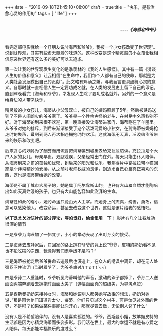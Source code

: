 +++
date = "2016-09-18T21:45:10+08:00"
draft = true
title = "快乐，是有治愈心灵的作用的"
tags = [ "life" ]
+++

<div style="float:right"><h5>----《海蒂和爷爷》</h5></div>
<div style="float:left" >

看完这部电影就给一个好朋友说“《海蒂和爷爷》，我被一个小女孩改变了世界观”。说到世界观，其实有些虚无飘渺的味道的。这种改变是这个精灵般的小女孩让我相信原来世界还有这么多的美好可以去追求。

<!--more-->

第一次让我的世界观发生变化的是季羡林的《我的人生感悟》。其中有一篇《漫谈人生的价值和意义》让我相信“在生命中，我们每个人都有自己的使命，那就是为人类社会发展做出自己的贡献”。此文略有鸡汤之嫌，与我而言更具鼓舞心灵的意义。自那时就一直相信人生一定要功成名就，在人类的发展史上留下自己的印记。直到昨晚看完《海蒂和爷爷》，才发现人生除了要功成名就外，另外的一个意义是给身边的人带来快乐。

精灵般的小女孩儿，海蒂从小父母双亡，被自己的姨妈照顾了5年。然后被姨妈送到了不是人间烟火的爷爷家了。爷爷是一个性格古怪的老头，在村民中名声特别不好。对于海蒂的到来很不欢迎，第一晚直接没让海蒂进家门，海蒂睡在了羊圈里。从爷爷对她的排斥，到后来渐渐接受了这个活泼可爱的小孙女，在到海蒂被姨妈抢走时的失落，最到到两人再次相遇拥抱时的欢乐。这就海蒂用天真，活泼给爷爷带来的快乐和改变吧。

后来贪心的姨妈为了酬劳而用谎言把海蒂骗到城里去给克拉拉陪读。克拉拉是个大户人家的女儿，母亲早逝，双腿残疾，父亲经常出门在外。每天只能由仆人陪伴。从海蒂到来之前的孤独和忧郁，到后来的阳光和快乐。我觉得片中克拉拉带小猫回家是个非常精妙的安排，从之前对老师权威的畏惧，到追求自己心里真正喜欢的东西，这也是海蒂带给她的改变。

海蒂是不属于城市大房子的，她是属于阿尔卑斯山的。也只有大山和自然才能陶冶出如此天真烂漫的孩子，也只有大山能包容如此澎湃的生命。

海蒂是如此的弱小，她的命运只能由大人主宰。而她身上的天真，纯善，勇敢，信念可以感染他人，改变命运，甚至去改变这个世界，这就是该片给我的感悟吧。

**以下是关关对该片的部分评论，写的很好，偷偷借用一下：**
影片有几个让我触动很深的情节

一是爷爷为海蒂加了一把凳子，小小的举动表现了出对孙女的接受。

二是海蒂去皮特家后，在回家的路上趴在爷爷的背上说”爷爷，皮特的奶奶看不见也不能吃硬的东西，我觉得我们很幸运不是吗？”

三是海蒂被抢走后爷爷拼命去追最后也没追上，在众人的嘲讽中离开，却在无人处强忍不住流泪（当时看哭了，为爷爷难过/(ㄒoㄒ)/~~）

四是爷孙二人重逢时，爷爷听见海蒂叫他的声音，激动的斧子都掉了，爷孙二人送画面两端奔跑着去拥抱时画面太美了（这幅画面真的超级美，为导演点赞）

五是西斯曼奶奶来接孙女时，海蒂和她说别人都笑她写故事的想法，奶奶对她说，”那是因为他们知道的太少，海蒂，他们只见过这个村子，可是你见过外面的世界，不是吗？如果做某件事能让你开心，那就尽管去做，无论别人说了什么“

没有人是不希望陪伴的，没有人是喜欢孤独的。爷爷，西斯曼小姐，放羊娃皮特的生活都是因为小精灵海蒂而多姿多彩。我们活在世上，最大的幸运不就是有心爱之人陪伴，每天都能幸福快乐的度过么？
</div>
